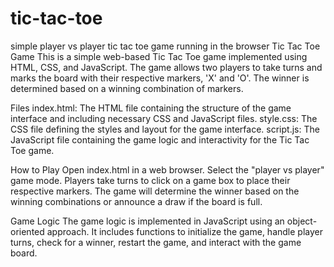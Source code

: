# tic-tac-toe
simple player vs player tic tac toe game running in the browser
Tic Tac Toe Game
This is a simple web-based Tic Tac Toe game implemented using HTML, CSS, and JavaScript. The game allows two players to take turns and marks the board with their respective markers, 'X' and 'O'. The winner is determined based on a winning combination of markers.

Files
index.html: The HTML file containing the structure of the game interface and including necessary CSS and JavaScript files.
style.css: The CSS file defining the styles and layout for the game interface.
script.js: The JavaScript file containing the game logic and interactivity for the Tic Tac Toe game.


How to Play
Open index.html in a web browser.
Select the "player vs player" game mode.
Players take turns to click on a game box to place their respective markers.
The game will determine the winner based on the winning combinations or announce a draw if the board is full.


Game Logic
The game logic is implemented in JavaScript using an object-oriented approach. It includes functions to initialize the game, handle player turns, check for a winner, restart the game, and interact with the game board.
